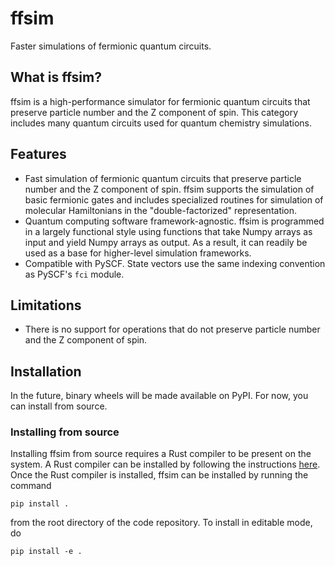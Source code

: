 # ffsim

Faster simulations of fermionic quantum circuits.

## What is ffsim?

ffsim is a high-performance simulator for fermionic quantum circuits that preserve particle number
and the Z component of spin. This category includes many quantum circuits used for quantum chemistry simulations.

## Features

- Fast simulation of fermionic quantum circuits that preserve particle number and the Z component of spin.
  ffsim supports the simulation of basic fermionic gates and includes specialized routines for simulation
  of molecular Hamiltonians in the "double-factorized" representation.
- Quantum computing software framework-agnostic.
  ffsim is programmed in a largely functional style using functions that take Numpy arrays as input and yield
  Numpy arrays as output. As a result, it can readily be used as a base for higher-level simulation frameworks.
- Compatible with PySCF. State vectors use the same indexing convention as PySCF's `fci` module.

## Limitations

- There is no support for operations that do not preserve particle number and the Z component of spin.

## Installation

In the future, binary wheels will be made available on PyPI. For now, you can install from source.

### Installing from source

Installing ffsim from source requires a Rust compiler to be present on the system.
A Rust compiler can be installed by following the instructions [here](https://www.rust-lang.org/tools/install).
Once the Rust compiler is installed, ffsim can be installed by running the command

    pip install .

from the root directory of the code repository. To install in editable mode, do

    pip install -e .
